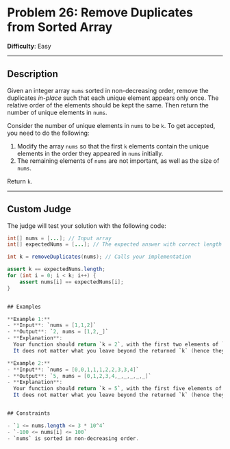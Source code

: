 # Problem 26: Remove Duplicates from Sorted Array

**Difficulty**: Easy

---

## Description
Given an integer array `nums` sorted in non-decreasing order, remove the duplicates *in-place* such that each unique element appears only once. The relative order of the elements should be kept the same. Then return the number of unique elements in `nums`.

Consider the number of unique elements in `nums` to be `k`. To get accepted, you need to do the following:

1. Modify the array `nums` so that the first `k` elements contain the unique elements in the order they appeared in `nums` initially.
2. The remaining elements of `nums` are not important, as well as the size of `nums`.

Return `k`.

---

## Custom Judge
The judge will test your solution with the following code:

```java
int[] nums = [...]; // Input array
int[] expectedNums = [...]; // The expected answer with correct length

int k = removeDuplicates(nums); // Calls your implementation

assert k == expectedNums.length;
for (int i = 0; i < k; i++) {
    assert nums[i] == expectedNums[i];
}


## Examples

**Example 1:**
- **Input**: `nums = [1,1,2]`
- **Output**: `2, nums = [1,2,_]`
- **Explanation**:  
  Your function should return `k = 2`, with the first two elements of `nums` being `1` and `2` respectively.  
  It does not matter what you leave beyond the returned `k` (hence they are underscores).

**Example 2:**
- **Input**: `nums = [0,0,1,1,1,2,2,3,3,4]`
- **Output**: `5, nums = [0,1,2,3,4,_,_,_,_,_]`
- **Explanation**:  
  Your function should return `k = 5`, with the first five elements of `nums` being `0`, `1`, `2`, `3`, and `4` respectively.  
  It does not matter what you leave beyond the returned `k` (hence they are underscores).


## Constraints

- `1 <= nums.length <= 3 * 10^4`
- `-100 <= nums[i] <= 100`
- `nums` is sorted in non-decreasing order.
